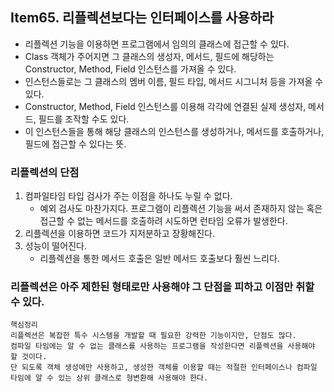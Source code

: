 ## Item65. 리플렉션보다는 인터페이스를 사용하라

- 리플렉션 기능을 이용하면 프로그램에서 임의의 클래스에 접근할 수 있다.
- Class 객체가 주어지면 그 클래스의 생성자, 메서드, 필드에 해당하는 Constructor, Method, Field 인스턴스를 가져올 수 있다.
- 인스턴스들로는 그 클래스의 멤버 이름, 필드 타입, 메서드 시그니처 등을 가져올 수 있다.
- Constructor, Method, Field 인스턴스를 이용해 각각에 연결된 실제 생성자, 메서드, 필드를 조작할 수도 있다.
- 이 인스턴스들을 통해 해당 클래스의 인스턴스를 생성하거나, 메서드를 호출하거나, 필드에 접근할 수 있다는 뜻.

### 리플렉션의 단점
1. 컴파일타임 타입 검사가 주는 이점을 하나도 누릴 수 없다.
   - 예외 검사도 마찬가지다. 프로그램이 리플렉션 기능을 써서 존재하지 않는 혹은 접근할 수 없는 메서드를 호출하려 시도하면 런타임 오류가 발생한다.
2. 리플렉션을 이용하면 코드가 지저분하고 장황해진다.
3. 성능이 떨어진다.
   - 리플렉션을 통한 메서드 호출은 일반 메서드 호출보다 훨씬 느리다.

### 리플렉션은 아주 제한된 형태로만 사용해야 그 단점을 피하고 이점만 취할 수 있다.

```
핵심정리
리플렉션은 복잡한 특수 시스템을 개발할 때 필요한 강력한 기능이지만, 단점도 많다.
컴파일 타임에는 알 수 없는 클래스를 사용하는 프로그램을 작성한다면 리플렉션을 사용해야 할 것이다.
단 되도록 객체 생성에만 사용하고, 생성한 객체를 이용할 때는 적절한 인터페이스나 컴파일 타임에 알 수 있는 상위 클래스로 형변환해 사용해야 한다.
```